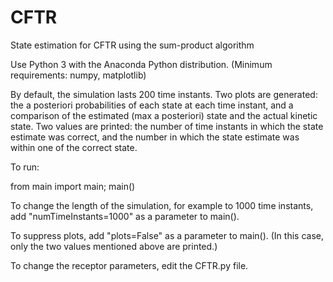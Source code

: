 # CFTR
State estimation for CFTR using the sum-product algorithm

Use Python 3 with the Anaconda Python distribution. (Minimum requirements: numpy, matplotlib)

By default, the simulation lasts 200 time instants. Two plots are generated: the a posteriori probabilities of each state at each time instant, and a comparison of the estimated (max a posteriori) state and the actual kinetic state. Two values are printed: the number of time instants in which the state estimate was correct, and the number in which the state estimate was within one of the correct state.

To run:

from main import main; main()

To change the length of the simulation, for example to 1000 time instants, add "numTimeInstants=1000" as a parameter to main().

To suppress plots, add "plots=False" as a parameter to main(). (In this case, only the two values mentioned above are printed.)

To change the receptor parameters, edit the CFTR.py file.
